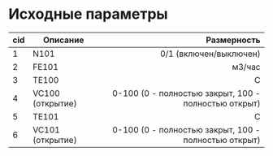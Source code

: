 ﻿# Исходные параметры

| cid    | Описание             | Размерность  |
| -------|----------------------| -----:|
|1| N101| 0/1 (включен/выключен) |
|2| FE101| м3/час |
|3| TE100| С |
|4| VC100 (открытие) | 0-100 (0 - полностью закрыт, 100 - полностью открыт) |
|5| TE101| С |
|6| VC101 (открытие) | 0-100 (0 - полностью закрыт, 100 - полностью открыт) |

